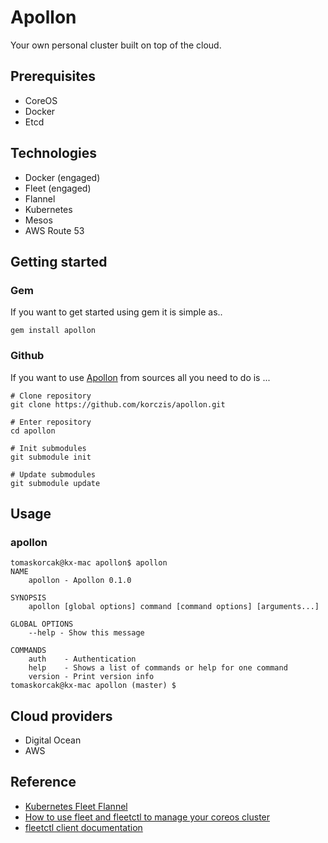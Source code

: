 # Apollon

Your own personal cluster built on top of the cloud.

## Prerequisites

- CoreOS
- Docker
- Etcd

## Technologies

- Docker (engaged)
- Fleet (engaged)
- Flannel
- Kubernetes
- Mesos
- AWS Route 53

## Getting started

### Gem

If you want to get started using gem it is simple as..

```
gem install apollon
```

### Github

If you want to use [Apollon](https://github.com/korczis/apollon) from sources all you need to do is ...

```
# Clone repository
git clone https://github.com/korczis/apollon.git

# Enter repository
cd apollon

# Init submodules
git submodule init

# Update submodules
git submodule update
```

## Usage

### apollon

```
tomaskorcak@kx-mac apollon$ apollon
NAME
    apollon - Apollon 0.1.0

SYNOPSIS
    apollon [global options] command [command options] [arguments...]

GLOBAL OPTIONS
    --help - Show this message

COMMANDS
    auth    - Authentication
    help    - Shows a list of commands or help for one command
    version - Print version info
tomaskorcak@kx-mac apollon (master) $
```

## Cloud providers

- Digital Ocean
- AWS

## Reference

- [Kubernetes Fleet Flannel](https://github.com/kelseyhightower/kubernetes-fleet-tutorial)
- [How to use fleet and fleetctl to manage your coreos cluster](https://www.digitalocean.com/community/tutorials/how-to-use-fleet-and-fleetctl-to-manage-your-coreos-cluster)
- [fleetctl client documentation](https://github.com/coreos/fleet/blob/master/Documentation/using-the-client.md)
